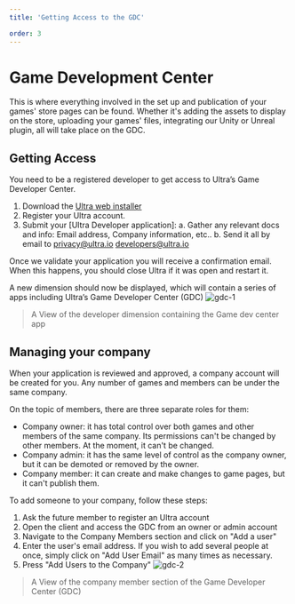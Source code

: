 ```yaml
---
title: 'Getting Access to the GDC'

order: 3
---
```


# Game Development Center

This is where everything involved in the set up and publication of your games' store pages can be found. Whether it's adding the assets to display on the store, uploading your games' files, integrating our Unity or Unreal plugin, all will take place on the GDC.

## Getting Access

You need to be a registered developer to get access to Ultra’s Game Developer Center.

1.   Download the [Ultra web installer](https://ultra.io/download)
2.   Register your Ultra account.
3.   Submit your [Ultra Developer application]:
  a.   Gather any relevant docs and info: Email address, Company information, etc..
  b.   Send it all by email to [privacy@ultra.io](mailto:privacy@ultra.io) [developers@ultra.io](mailto:developers@ultra.io)

Once we validate your application you will receive a confirmation email. When this happens, you should close Ultra if it was open and restart it.

A new dimension should now be displayed, which will contain a series of apps including Ultra’s Game Developer Center (GDC)
![gdc-1](/images/gdc/gdc-1.webp)
> A View of the developer dimension containing the Game dev center app

## Managing your company

When your application is reviewed and approved, a company account will be created for you. Any number of games and members can be under the same company.

On the topic of members, there are three separate roles for them:

-   Company owner: it has total control over both games and other members of the same company. Its permissions can't be changed by other members. At the moment, it can't be changed.
-   Company admin: it has the same level of control as the company owner, but it can be demoted or removed by the owner.
-   Company member: it can create and make changes to game pages, but it can't publish them.

To add someone to your company, follow these steps:

1.   Ask the future member to register an Ultra account
2.   Open the client and access the GDC from an owner or admin account
3.   Navigate to the Company Members section and click on "Add a user"
5.   Enter the user's email address. If you wish to add several people at once, simply click on "Add User Email" as many times as necessary.
7.   Press "Add Users to the Company"
![gdc-2](/images/gdc/gdc-2.webp)
> A View of the company member section of the Game Developer Center (GDC)
